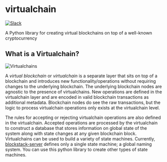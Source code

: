 # virtualchain

[![Slack](http://slack.blockstack.org/badge.svg)](http://slack.blockstack.org/)

A Python library for creating virtual blockchains on top of a well-known cryptocurrency

## What is a Virtualchain?
![Virtualchains](https://blockstack.org/images/article-diagrams/virtual-blockchain.png)

A *virtual blockchain* or *virtualchain* is a separate layer that sits on top of
a blockchain and introduces new functionality/operations without requiring
changes to the underlying blockchain. The underlying
blockchain nodes are agnostic to the presence of virtualchains. New operations
are defined in the virtualchain layer and are
encoded in valid blockchain transactions as additional
metadata. Blockchain nodes do see the raw transactions,
but the logic to process virtualchain operations only exists
at the virtualchain level.

The rules for accepting or rejecting virtualchain operations
are also defined in the virtualchain. Accepted operations
are processed by the virtualchain to construct a
database that stores information on global state of the
system along with state changes at any given blockchain
block. Virtualchains can be used to build a variety of
state machines. Currently, [blockstack-server](http://github.com/blockstack/blockstack-server) defines only a single
state machine; a global naming system. You can use this python library to create other types of state machines.
